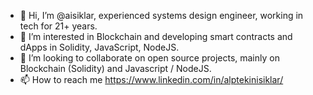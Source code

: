 - 👋 Hi, I’m @aisiklar, experienced systems design engineer, working in tech for 21+ years.
- 👀 I’m interested in Blockchain and developing smart contracts and dApps in Solidity, JavaScript, NodeJS.
- 💞️ I’m looking to collaborate on open source projects, mainly on Blockchain (Solidity) and Javascript / NodeJS.
- 📫 How to reach me https://www.linkedin.com/in/alptekinisiklar/ 
<!---
aisiklar/aisiklar is a ✨ special ✨ repository because its `README.md` (this file) appears on your GitHub profile.
You can click the Preview link to take a look at your changes.
--->
